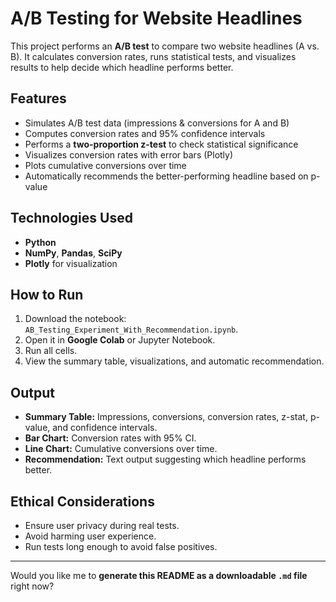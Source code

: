 # A/B Testing for Website Headlines

This project performs an **A/B test** to compare two website headlines (A vs. B). It calculates conversion rates, runs statistical tests, and visualizes results to help decide which headline performs better.

## Features

* Simulates A/B test data (impressions & conversions for A and B)
* Computes conversion rates and 95% confidence intervals
* Performs a **two-proportion z-test** to check statistical significance
* Visualizes conversion rates with error bars (Plotly)
* Plots cumulative conversions over time
* Automatically recommends the better-performing headline based on p-value

## Technologies Used

* **Python**
* **NumPy**, **Pandas**, **SciPy**
* **Plotly** for visualization

## How to Run

1. Download the notebook: `AB_Testing_Experiment_With_Recommendation.ipynb`.
2. Open it in **Google Colab** or Jupyter Notebook.
3. Run all cells.
4. View the summary table, visualizations, and automatic recommendation.

## Output

* **Summary Table:** Impressions, conversions, conversion rates, z-stat, p-value, and confidence intervals.
* **Bar Chart:** Conversion rates with 95% CI.
* **Line Chart:** Cumulative conversions over time.
* **Recommendation:** Text output suggesting which headline performs better.

## Ethical Considerations

* Ensure user privacy during real tests.
* Avoid harming user experience.
* Run tests long enough to avoid false positives.
---

Would you like me to **generate this README as a downloadable `.md` file** right now?
